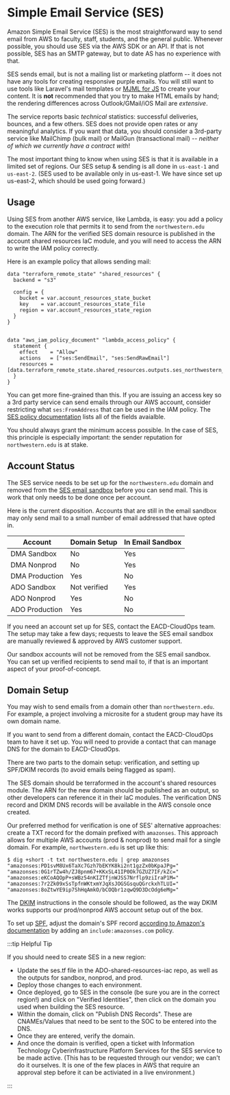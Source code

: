 # Simple Email Service (SES)
Amazon Simple Email Service (SES) is the most straightforward way to send email from AWS to faculty, staff, students, and the general public. Whenever possible, you should use SES via the AWS SDK or an API. If that is not possible, SES has an SMTP gateway, but to date AS has no experience with that.

SES sends email, but is not a mailing list or marketing platform -- it does not have any tools for creating responsive purple emails. You will still want to use tools like Laravel's mail templates or [MJML for JS](https://mjml.io/) to create your content. It is **not** recommended that you try to make HTML emails by hand; the rendering differences across Outlook/GMail/iOS Mail are *extensive*.

The service reports basic *technical* statistics: successful deliveries, bounces, and a few others. SES does not provide open rates or any meaningful analytics. If you want that data, you should consider a 3rd-party service like MailChimp (bulk mail) or MailGun (transactional mail) -- *neither of which we currently have a contract with*!

The most important thing to know when using SES is that it is available in a limited set of regions. Our SES setup & sending is all done in `us-east-1` and `us-east-2`. (SES used to be available only in us-east-1.  We have since set up us-east-2, which should be used going forward.)

## Usage
Using SES from another AWS service, like Lambda, is easy: you add a policy to the execution role that permits it to send from the `northwestern.edu` domain. The ARN for the verified SES domain resource is published in the account shared resources IaC module, and you will need to access the ARN to write the IAM policy correctly.

Here is an example policy that allows sending mail:

```hcl
data "terraform_remote_state" "shared_resources" {
  backend = "s3"

  config = {
    bucket = var.account_resources_state_bucket
    key    = var.account_resources_state_file
    region = var.account_resources_state_region
  }
}


data "aws_iam_policy_document" "lambda_access_policy" {
  statement {
    effect    = "Allow"
    actions   = ["ses:SendEmail", "ses:SendRawEmail"]
    resources = [data.terraform_remote_state.shared_resources.outputs.ses_northwestern_domain_arn]
  }
}
```

You can get more fine-grained than this. If you are issuing an access key so a 3rd party service can send emails through our AWS account, consider restricting what `ses:FromAddress` that can be used in the IAM policy. The [SES policy documentation](https://docs.aws.amazon.com/ses/latest/DeveloperGuide/sending-authorization-policies.html#sending-authorization-policy-elements) lists all of the fields avaialble.

You should always grant the minimum access possible. In the case of SES, this principle is especially important: the sender reputation for `northwestern.edu` is at stake. 

## Account Status
The SES service needs to be set up for the `northwestern.edu` domain and removed from the [SES email sandbox](https://docs.aws.amazon.com/ses/latest/DeveloperGuide/request-production-access.html) before you can send mail. This is work that only needs to be done once per account.

Here is the current disposition. Accounts that are still in the email sandbox may only send mail to a small number of email addressed that have opted in.

| Account        | Domain Setup | In Email Sandbox | 
|----------------|--------------|------------------| 
| DMA Sandbox    | No           | Yes              | 
| DMA Nonprod    | No           | Yes              | 
| DMA Production | Yes          | No               | 
| ADO Sandbox    | Not verified | Yes              | 
| ADO Nonprod    | Yes          | No               | 
| ADO Production | Yes          | No               | 

If you need an account set up for SES, contact the EACD-CloudOps team. The setup may take a few days; requests to leave the SES email sandbox are manually reviewed & approved by AWS customer support.

Our sandbox accounts will not be removed from the SES email sandbox. You can set up verified recipients to send mail to, if that is an important aspect of your proof-of-concept.

## Domain Setup
You may wish to send emails from a domain other than `northwestern.edu`. For example, a project involving a microsite for a student group may have its own domain name. 

If you want to send from a different domain, contact the EACD-CloudOps team to have it set up. You will need to provide a contact that can manage DNS for the domain to EACD-CloudOps.

There are two parts to the domain setup: verification, and setting up SPF/DKIM records (to avoid emails being flagged as spam). 

The SES domain should be terraformed in the account's shared resources module. The ARN for the new domain should be published as an output, so other developers can reference it in their IaC modules. The verification DNS record and DKIM DNS records will be available in the AWS console once created.

Our preferred method for verification is one of SES' alternative approaches: create a TXT record for the domain prefixed with `amazonses`. This approach allows for multiple AWS accounts (prod & nonprod) to send mail for a single domain. For example, `northwestern.edu` is set up like this:

```
$ dig +short -t txt northwestern.edu | grep amazonses
"amazonses:PD1svM8Ux6TaXc7Gzh7bEKYK8ki2nt1gzZx0bKpaJPg="
"amazonses:0G1rTZw4h/ZJ8pnm67+KKxSL41IP0Ok7GZUZ7IF/kZc="
"amazonses:eKCoAQOpP+sWBz54nKIZTfjnWJSS7Nrflp9ziIraP1M="
"amazonses:7r2Zk09xSsTpfnWKtxmYJqXsJOGSGsquQGrckxhTLUI="
"amazonses:8oZtwYE9ip7ShHqAmkO/bCOQbr1zqwQ9D3DcOdg6eMg="
```

The [DKIM](https://en.wikipedia.org/wiki/DomainKeys_Identified_Mail) instructions in the console should be followed, as the way DKIM works supports our prod/nonprod AWS account setup out of the box. 

To set up [SPF](https://en.wikipedia.org/wiki/Sender_Policy_Framework), adjust the domain's SPF record [according to Amazon's documentation](https://docs.aws.amazon.com/ses/latest/DeveloperGuide/send-email-authentication-spf.html#send-email-authentication-spf-records) by adding an `include:amazonses.com` policy.

:::tip Helpful Tip

If you should need to create SES in a new region:
- Update the ses.tf file in the ADO-shared-resources-iac repo, as well as the outputs for sandbox, nonprod, and prod.
- Deploy those changes to each environment.
- Once deployed, go to SES in the console (be sure you are in the correct region!) and click on "Verified Identities", then click on the domain you used when building the SES resource.
- Within the domain, click on "Publish DNS Records".  These are CNAMEs/Values that need to be sent to the SOC to be entered into the DNS.
- Once they are entered, verify the domain.
- And once the domain is verified, open a ticket with Information Technology Cyberinfrastructure Platform Services for the SES service to be made active.  (This has to be requested through our vendor; we can't do it ourselves. It is one of the few places in AWS that require an approval step before it can be activiated in a live environment.)

:::
